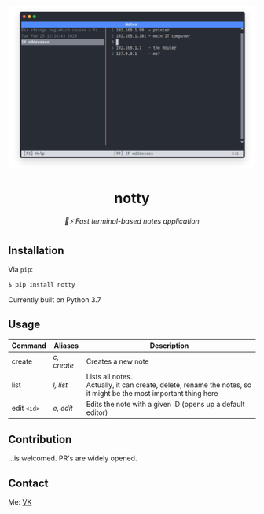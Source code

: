 <p align="center"><img width=512 src="https://raw.githubusercontent.com/jarvis394/notty/master/notty.png" alt="terminal view" /></p>
<h1 align="center">notty</h1>
<h6 align="center">📝⚡ Fast terminal-based notes application</h6>

## Installation

Via `pip`:

```bash
$ pip install notty
```

Currently built on Python 3.7

## Usage

|Command|Aliases|Description|
|-|-|-|
|create|*c, create*|Creates a new note|
|list|*l, list*|Lists all notes.<br />Actually, it can create, delete, rename the notes, so it might be the most important thing here|
|edit `<id>`|*e, edit*|Edits the note with a given ID (opens up a default editor)|

## Contribution

...is welcomed. PR's are widely opened.

## Contact

Me: [VK](https://vk.com/tarnatovski)
